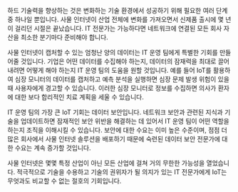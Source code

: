<!--Video script: It began with Personal Digital Assistants, then smartphones and now everything from smart watches to smart thermostats are connecting people with more information than ever before. Once limited to just PCs, the Internet now allows anything that has valuable information to go online. How does this trend have the potential to impact all aspects of IT professional’s role? More importantly, how can IT professionals prepare for the Internet of Things?-->

하드 기술력을 향상하는 것은 변화하는 기술 환경에서 성공하기 위해 필요한 여러 단계 중 하나일 뿐입니다. 사물 인터넷이 산업 전체에 변화를 가져오면서 신제품 출시에 몇 년이 걸리던 시절은 끝났습니다. IT 전문가는 가능하다면 네트워크에 연결된 모든 회사 자산을 최소한 분기마다 준비해야 합니다.

사물 인터넷이 캡처할 수 있는 엄청난 양의 데이터는 IT 운영 팀에게 특별한 기회를 만들어줄 것입니다. 기업은 어떤 데이터를 수집해야 하는지, 데이터의 잠재력을 최대로 끌어내려면 어떻게 해야 하는지 IT 운영 팀의 도움을 원할 것입니다. 예를 들어 IoT를 활용하여 심장 모니터의 데이터를 캡처하고 예측 분석을 실행하면 심장 문제 발생 위험이 있을 때 사용자에게 경고할 수 있습니다. 이러한 심장 모니터로 정보를 수집하면 의사가 환자에 대한 보다 합리적인 치료 계획을 세울 수 있습니다.

IT 운영 팀의 가장 큰 IoT 기회는 데이터 보안입니다. 네트워크 보안과 관련된 지식과 기술을 업데이트하면 잠재적인 보안 위반을 해결하는 데 있어서 IT 운영 팀이 어떤 역할을 하는지 조직을 이해시킬 수 있습니다. 보안에 대한 수요는 이미 높은 수준이며, 점점 더 많은 회사에서 사물 인터넷 솔루션을 배포하기 때문에 숙련된 데이터 보안 전문가에 대한 수요는 계속 증가할 것입니다.

사물 인터넷은 몇몇 특정 산업이 아닌 모든 산업에 걸쳐 거의 무한한 가능성을 열었습니다. 적극적으로 기술을 수용하고 기술의 권위자가 될 의지가 있는 IT 전문가에게 IoT는 무엇과도 비교할 수 없는 절호의 기회입니다.

<!--Reference links: 

-   Introduction to Azure IoT:
    <https://mva.microsoft.com/en-US/training-courses/introduction-to-azure-iot-17611?l=uxXUIs4rD_606218965>

-   Azure Internet of Things:
    <https://www.microsoft.com/en-ca/internet-of-things/>-->